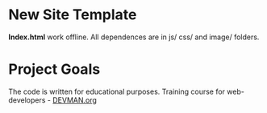 # New Site Template

**Index.html** work offline. All dependences are in js/ css/ and image/ folders.

# Project Goals

The code is written for educational purposes. Training course for web-developers - [DEVMAN.org](https://devman.org)
